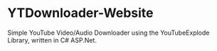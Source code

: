 # YTDownloader-Website
Simple YouTube Video/Audio Downloader using the YouTubeExplode Library, written in C# ASP.Net.
